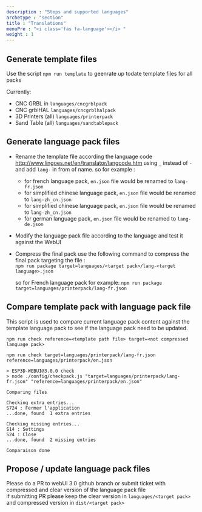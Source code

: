 ```yaml
---
description : "Steps and supported languages"
archetype : "section"
title : "Translations"
menuPre : "<i class='fas fa-language'></i> "
weight : 1
---
```


## Generate template files

Use the script `npm run template` to geenrate up todate template files for all packs

Currently:

-   CNC GRBL in `languages/cncgrblpack`
-   CNC grblHAL `languages/cncgrblhalpack`
-   3D Printers (all) `languages/printerpack`
-   Sand Table (all) `languages/sandtablepack`

## Generate language pack files

-   Rename the template file according the language code http://www.lingoes.net/en/translator/langcode.htm using `_` instead of `-` and add `lang-` in from of name.
    so for example :

    -   for french language pack, `en.json` file would be renamed to `lang-fr.json`
    -   for simplified chinese language pack, `en.json` file would be renamed to `lang-zh_cn.json`
    -   for simplified chinese language pack, `en.json` file would be renamed to `lang-zh_cn.json`
    -   for german language pack, `en.json` file would be renamed to `lang-de.json`

-   Modify the language pack file according to the language and test it against the WebUI

-   Compress the final pack
    use the following command to compress the final pack targeting the file :  
    `npm run package target=languages/<target pack>/lang-<target language>.json`

    so for French language pack for example:
    `npm run package target=languages/printerpack/lang-fr.json`

## Compare template pack with language pack file

This script is used to compare current language pack content against the template language pack to see if the language pack need to be updated.

`npm run check reference=<template path file> target=<not compressed language pack>`

```
npm run check target=languages/printerpack/lang-fr.json reference=languages/printerpack/en.json

> ESP3D-WEBUI@3.0.0 check
> node ./config/checkpack.js "target=languages/printerpack/lang-fr.json" "reference=languages/printerpack/en.json"

Comparing files

Checking extra entries...
S724 : Fermer l'application
...done, found  1 extra entries

Checking missing entries...
S14 : Settings
S24 : Close
...done, found  2 missing entries

Comparaison done
```

## Propose / update language pack files

Please do a PR to webUI 3.0 github branch or submit ticket with compressed and clear version of the language pack file  
if submitting PR please keep the clear version in `languages/<target pack>` and compressed version in `dist/<target pack>`

  


